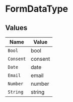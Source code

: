 # FormDataType


## Values

| Name      | Value     |
| --------- | --------- |
| `Bool`    | bool      |
| `Consent` | consent   |
| `Date`    | date      |
| `Email`   | email     |
| `Number`  | number    |
| `String`  | string    |